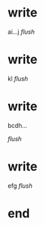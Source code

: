 # write
  a<!--M:R1-->i...<!--/M:R1-->j
_flush_

# write
  kl
_flush_

# write
  <script>R_M = REORDER_RUNTIME;</script><noscript id="M:R1">bcd<!--M:R0-->h...<!--/M:R0--></noscript><script>R_M("M:R1")</script>
_flush_

# write
  <noscript id="M:R0">efg</noscript><script>R_M("M:R0")</script>
_flush_

# end

